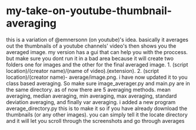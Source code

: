 # my-take-on-youtube-thumbnail-averaging
this is a variation of @emnersonn (on youtube)'s idea. basically it averages out the thumbnails of a youtube channels' video's then shows you the averaged image. my version has a gui that can help you with the proccess. but make sure you dont run it in a bad area because it will create two folders one for images and the other for the final averaged image. 1. (script location)/(creator name)/(name of video).(extension). 2. (script location)/(creator name)- average/image.png.
i have now updated it to you class based averaging. So make sure image_averager.py and main.py are in the same directory. as of now there are 5 averaging methods. mean averaging, median averaging, min averaging, max averaging, standard deviation averaging, and finally var averaging. i added a new program average_directory.py this is to make it so if you have already download the thumbnails (or any other images). you can simply tell it the locate directory and it will let you scroll through the screenshots and go through averages
